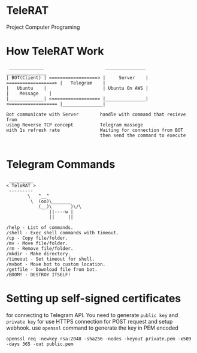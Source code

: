 # TeleRAT
Project Computer Programing 
# How TeleRAT Work
```
 _____________                       _______________                       _______________
| BOT(Client) | ==================> |     Server    | ==================> |   Telegram    |
|   Ubuntu    |                     | Ubuntu On AWS |                     |    Message    | 
|_____________| <================== |_______________| <================== |_______________|

Bot communicate with Server        handle with command that recieve from
using Reverse TCP concept          Telegram massege 
with 1s refresh rate               Waiting for connection from BOT
                                   then send the command to execute


```

# Telegram Commands
```
 _________
< TeleRAT >
 ---------
        \   ^__^
         \  (oo)\_______
            (__)\       )\/\
                ||----w |
                ||     ||

/help - List of commands.
/shell - Exec shell commands with timeout.
/cp - Copy file/folder.
/mv - Move file/folder.
/rm - Remove file/folder.
/mkdir - Make directory.
/timeout - Set timeout for shell.
/mvbot - Move bot to custom location.
/getfile - Download file from bot.
/BOOM! - DESTROY ITSELF!
```

# Setting up self-signed certificates

for connecting to Telegram API. You need to generate `public key` and `private key` for use HTTPS connection for POST request and setup webhook. use `openssl` command to generate the key in PEM encoded

```
openssl req -newkey rsa:2048 -sha256 -nodes -keyout private.pem -x509 -days 365 -out public.pem
```